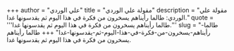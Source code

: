 +++
author = "علي الوردي"
title = "مقولة علي الوردي"
description = "مقولة علي الوردي: طالما رأيناهم يسخرون من فكرة في هذا اليوم ثم يقدسونها غدا."
quote = '''طالما رأيناهم يسخرون من فكرة في هذا اليوم ثم يقدسونها غدا.'''
slug = "طالما-رأيناهم-يسخرون-من-فكرة-في-هذا-اليوم-ثم-يقدسونها-غدا"
+++
طالما رأيناهم يسخرون من فكرة في هذا اليوم ثم يقدسونها غدا.
